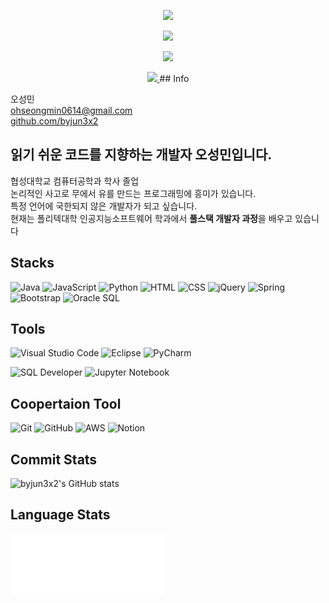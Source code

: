 <p align="center">
  <img src="https://capsule-render.vercel.app/api?type=soft&color=auto&height=200&section=header&text=Hello! :wave: &fontSize=70&animation=fadeIn&fontColor=ffffff" />
</p>

<p align="center">
  <img src="https://user-images.githubusercontent.com/74038190/212284119-fbfd994d-8c2a-4a07-a75f-84e513833c1c.gif" />
</p>

<p align='center'>
    <img src="https://capsule-render.vercel.app/api?type=waving&color=auto&height=300&section=header&text=Hello! &descAlignY=51&descAlign=62"/>
</p>

<p align='center'>
  <a href="https://github.com/kyechan99/capsule-render/labels/Idea">
    <img src="https://img.shields.io/badge/IDEA%20ISSUE%20-%23F7DF1E.svg?&style=for-the-badge&&logoColor=white"/>
  </a>
## Info

오성민<br>
ohseongmin0614@gmail.com<br>
[github.com/byjun3x2](https://github.com/Oseongmin614)<br>

## 읽기 쉬운 코드를 지향하는 개발자 오성민입니다.

협성대학교 컴퓨터공학과 학사 졸업<br>
논리적인 사고로 무에서 유를 만드는 프로그래밍에 흥미가 있습니다. <br> 특정 언어에 국한되지 않은 개발자가 되고 싶습니다.<br>
현재는 폴리텍대학 인공지능소프트웨어 학과에서 <b>풀스택 개발자 과정</b>을 배우고 있습니다<br>

## Stacks

![Java](https://img.shields.io/badge/Java-007396?style=flat-square&logo=java&logoColor=white)
![JavaScript](https://img.shields.io/badge/JavaScript-F7DF1E?style=flat-square&logo=javascript&logoColor=black)
![Python](https://img.shields.io/badge/Python-3776AB?style=flat-square&logo=python&logoColor=white)
![HTML](https://img.shields.io/badge/HTML5-E34F26?style=flat-square&logo=html5&logoColor=white)
![CSS](https://img.shields.io/badge/CSS3-1572B6?style=flat-square&logo=css3&logoColor=white)
![jQuery](https://img.shields.io/badge/jQuery-0769AD?style=flat-square&logo=jquery&logoColor=white)
![Spring](https://img.shields.io/badge/Spring-6DB33F?style=flat-square&logo=spring&logoColor=white)
![Bootstrap](https://img.shields.io/badge/Bootstrap-7952B3?style=flat-square&logo=bootstrap&logoColor=white)
![Oracle SQL](https://img.shields.io/badge/Oracle_SQL-F80000?style=flat-square&logo=oracle&logoColor=white)

## Tools
![Visual Studio Code](https://img.shields.io/badge/Visual%20Studio%20Code-007ACC?style=flat-square&logo=visual-studio-code&logoColor=white)
![Eclipse](https://img.shields.io/badge/Eclipse-2C2255?style=flat-square&logo=eclipse&logoColor=white)
![PyCharm](https://img.shields.io/badge/PyCharm-000000?style=flat-square&logo=pycharm&logoColor=white)

![SQL Developer](https://img.shields.io/badge/SQL%20Developer-F80000?style=flat-square&logo=oracle&logoColor=white)
![Jupyter Notebook](https://img.shields.io/badge/Jupyter%20Notebook-F37626?style=flat-square&logo=jupyter&logoColor=white)

## Coopertaion Tool

![Git](https://img.shields.io/badge/Git-F05032?style=flat-square&logo=git&logoColor=white)
![GitHub](https://img.shields.io/badge/GitHub-181717?style=flat-square&logo=github&logoColor=white)
![AWS](https://img.shields.io/badge/AWS-232F3E?style=flat-square&logo=amazon-aws&logoColor=white)
![Notion](https://img.shields.io/badge/Notion-000000?style=flat-square&logo=notion&logoColor=white)

## Commit Stats
![byjun3x2's GitHub stats](https://github-readme-stats.vercel.app/api?username=byjun3x2&show_icons=true&theme=dark)

## Language Stats
<img src="https://raw.githubusercontent.com/dkssud8150/github-stats-transparent/output/generated/languages.svg" width="49.2%" />

